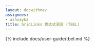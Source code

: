 ```yaml
---
layout: docwithnav
assignees:
- ashvayka
title: GridLinks 表达式语言 (TBEL)
---
```


{% include docs/user-guide/tbel.md %}